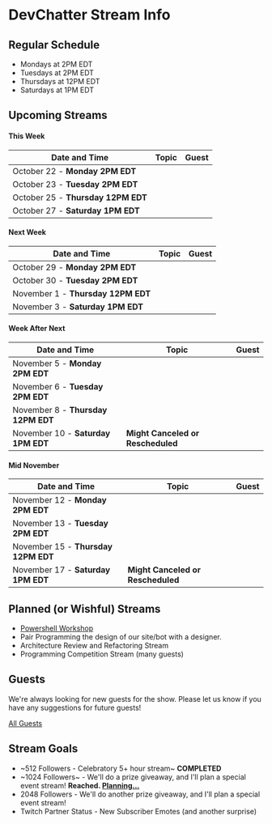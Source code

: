 # DevChatter Stream Info

## Regular Schedule

 - Mondays at 2PM EDT
 - Tuesdays at 2PM EDT
 - Thursdays at 12PM EDT
 - Saturdays at 1PM EDT
 

## Upcoming Streams

#### This Week

| Date and Time                   | Topic         | Guest         |
| ------------------------------- | ------------- | ------------- |
| October 22 - **Monday 2PM EDT** |  |  |
| October 23 - **Tuesday 2PM EDT** |  |  |
| October 25 - **Thursday 12PM EDT** |  |  |
| October 27 - **Saturday 1PM EDT** |  |  |

#### Next Week

| Date and Time                   | Topic         | Guest         |
| ------------------------------- | ------------- | ------------- |
| October 29 - **Monday 2PM EDT** |  |  |
| October 30 - **Tuesday 2PM EDT** |  |  |
| November 1 - **Thursday 12PM EDT** |  |  |
| November 3 - **Saturday 1PM EDT** |  |  |

#### Week After Next

| Date and Time                   | Topic         | Guest         |
| ------------------------------- | ------------- | ------------- |
| November 5 - **Monday 2PM EDT** |  |  |
| November 6 - **Tuesday 2PM EDT** |  |  |
| November 8 - **Thursday 12PM EDT** |  |  |
| November 10 - **Saturday 1PM EDT** | **Might Canceled or Rescheduled** |  |

#### Mid November

| Date and Time                   | Topic         | Guest         |
| ------------------------------- | ------------- | ------------- |
| November 12 - **Monday 2PM EDT** |  |  |
| November 13 - **Tuesday 2PM EDT** |  |  |
| November 15 - **Thursday 12PM EDT** |  |  |
| November 17 - **Saturday 1PM EDT** | **Might Canceled or Rescheduled** |  |
 
## Planned (or Wishful) Streams

 - [Powershell Workshop](https://github.com/DevChatter/StreamInfo/issues/11)
 - Pair Programming the design of our site/bot with a designer.
 - Architecture Review and Refactoring Stream
 - Programming Competition Stream (many guests)

## Guests

We're always looking for new guests for the show. Please let us know if you have any suggestions for future guests!
 
[All Guests](Guests.md)

## Stream Goals

 - ~512 Followers - Celebratory 5+ hour stream~ **COMPLETED**
 - ~1024 Followers~ - We'll do a prize giveaway, and I'll plan a special event stream! **Reached. [Planning...](https://github.com/DevChatter/StreamInfo/issues/5)**
 - 2048 Followers - We'll do another prize giveaway, and I'll plan a special event stream!
 - Twitch Partner Status - New Subscriber Emotes (and another surprise)
